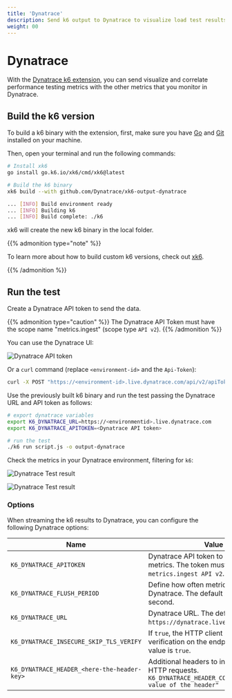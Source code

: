 ```yaml
---
title: 'Dynatrace'
description: Send k6 output to Dynatrace to visualize load test results and correlate performance testing metrics in Dynatrace.
weight: 00
---
```


# Dynatrace

With the [Dynatrace k6 extension](https://github.com/Dynatrace/xk6-output-dynatrace),
you can send visualize and correlate performance testing metrics with the other metrics that you monitor in Dynatrace.

## Build the k6 version

To build a k6 binary with the extension, first, make sure you have [Go](https://golang.org/doc/install) and [Git](https://git-scm.com/) installed on your machine.

Then, open your terminal and run the following commands:

```bash
# Install xk6
go install go.k6.io/xk6/cmd/xk6@latest

# Build the k6 binary
xk6 build --with github.com/Dynatrace/xk6-output-dynatrace

... [INFO] Build environment ready
... [INFO] Building k6
... [INFO] Build complete: ./k6
```

xk6 will create the new k6 binary in the local folder.

{{% admonition type="note" %}}

To learn more about how to build custom k6 versions, check out [xk6](https://github.com/grafana/xk6).

{{% /admonition %}}

## Run the test

Create a Dynatrace API token to send the data.

{{% admonition type="caution" %}}
The Dynatrace API Token must have the scope name "metrics.ingest" (scope type `API v2`).
{{% /admonition %}}

You can use the Dynatrace UI:

![Dynatrace API token](/media/docs/k6-oss/dynatrace-api-token.png)

Or a `curl` command (replace `<environment-id>` and the `Api-Token`):

```bash
curl -X POST "https://<environment-id>.live.dynatrace.com/api/v2/apiTokens" -H "accept: application/json; charset=utf-8" -H "Content-Type: application/json; charset=utf-8" -d "{\"name\":\"\",\"scopes\":[\"metrics.ingest\"]}" -H "Authorization: Api-Token XXXXXXXX"
```

Use the previously built k6 binary and run the test passing the Dynatrace URL and API token as follows:

```bash
# export dynatrace variables
export K6_DYNATRACE_URL=https://<environmentid>.live.dynatrace.com
export K6_DYNATRACE_APITOKEN=<Dynatrace API token>

# run the test
./k6 run script.js -o output-dynatrace
```

Check the metrics in your Dynatrace environment, filtering for `k6`:

![Dynatrace Test result](/media/docs/k6-oss/dynatrace-k6-metrics.png)

![Dynatrace Test result](/media/docs/k6-oss/dynatrace-k6-test-result.png)

### Options

When streaming the k6 results to Dynatrace, you can configure the following Dynatrace options:

| Name                                        | Value                                                                                                            |
| ------------------------------------------- | ---------------------------------------------------------------------------------------------------------------- |
| `K6_DYNATRACE_APITOKEN`                     | Dynatrace API token to write the metrics. The token must have the scope `metrics.ingest API v2`.                 |
| `K6_DYNATRACE_FLUSH_PERIOD`                 | Define how often metrics are sent to Dynatrace. The default value is 1 second.                                   |
| `K6_DYNATRACE_URL`                          | Dynatrace URL. The default value is `https://dynatrace.live.com`.                                                |
| `K6_DYNATRACE_INSECURE_SKIP_TLS_VERIFY`     | If `true`, the HTTP client skips TLS verification on the endpoint. The default value is `true`.                  |
| `K6_DYNATRACE_HEADER_<here-the-header-key>` | Additional headers to include in the HTTP requests. `K6_DYNATRACE_HEADER_COOL_HEADER="cool value of the header"` |
